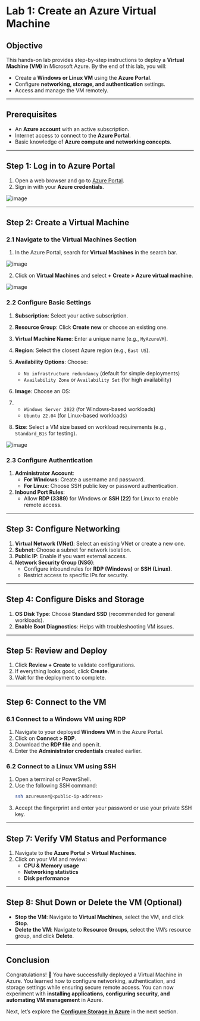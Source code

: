 # Lab 1: Create an Azure Virtual Machine

## **Objective**

This hands-on lab provides step-by-step instructions to deploy a **Virtual Machine (VM)** in Microsoft Azure. By the end of this lab, you will:
- Create a **Windows or Linux VM** using the **Azure Portal**.
- Configure **networking, storage, and authentication** settings.
- Access and manage the VM remotely.

---

## **Prerequisites**

- An **Azure account** with an active subscription.
- Internet access to connect to the **Azure Portal**.
- Basic knowledge of **Azure compute and networking concepts**.

---

## **Step 1: Log in to Azure Portal**

1. Open a web browser and go to [Azure Portal](https://portal.azure.com).
2. Sign in with your **Azure credentials**.

![image](https://github.com/user-attachments/assets/087af91e-6ebd-48c0-916f-bfb78227869f)

---

## **Step 2: Create a Virtual Machine**

### **2.1 Navigate to the Virtual Machines Section**

1. In the Azure Portal, search for **Virtual Machines** in the search bar.

![image](https://github.com/user-attachments/assets/225a8cad-0109-49fc-8da6-f5a79ab8b7e0)

2. Click on **Virtual Machines** and select **+ Create > Azure virtual machine**.

![image](https://github.com/user-attachments/assets/4dafa8ba-413d-4ebf-87bc-d5cb2df3d732)

### **2.2 Configure Basic Settings**

1. **Subscription**: Select your active subscription.
2. **Resource Group**: Click **Create new** or choose an existing one.
3. **Virtual Machine Name**: Enter a unique name (e.g., `MyAzureVM`).
4. **Region**: Select the closest Azure region (e.g., `East US`).
5. **Availability Options**: Choose:
   - `No infrastructure redundancy` (default for simple deployments)
   - `Availability Zone` or `Availability Set` (for high availability)

6. **Image**: Choose an OS:
7. 
   - `Windows Server 2022` (for Windows-based workloads)
   - `Ubuntu 22.04` (for Linux-based workloads)
8. **Size**: Select a VM size based on workload requirements (e.g., `Standard_B1s` for testing).

![image](https://github.com/user-attachments/assets/e6248ae0-ac91-4ec7-bb0f-6d5880251a2b)

### **2.3 Configure Authentication**

1. **Administrator Account**:
   - **For Windows:** Create a username and password.
   - **For Linux:** Choose SSH public key or password authentication.
2. **Inbound Port Rules**:
   - Allow **RDP (3389)** for Windows or **SSH (22)** for Linux to enable remote access.

---

## **Step 3: Configure Networking**

1. **Virtual Network (VNet)**: Select an existing VNet or create a new one.
2. **Subnet**: Choose a subnet for network isolation.
3. **Public IP**: Enable if you want external access.
4. **Network Security Group (NSG)**:
   - Configure inbound rules for **RDP (Windows)** or **SSH (Linux)**.
   - Restrict access to specific IPs for security.

---

## **Step 4: Configure Disks and Storage**

1. **OS Disk Type**: Choose **Standard SSD** (recommended for general workloads).
2. **Enable Boot Diagnostics**: Helps with troubleshooting VM issues.

---

## **Step 5: Review and Deploy**
1. Click **Review + Create** to validate configurations.
2. If everything looks good, click **Create**.
3. Wait for the deployment to complete.

---

## **Step 6: Connect to the VM**

### **6.1 Connect to a Windows VM using RDP**
1. Navigate to your deployed **Windows VM** in the Azure Portal.
2. Click on **Connect > RDP**.
3. Download the **RDP file** and open it.
4. Enter the **Administrator credentials** created earlier.

### **6.2 Connect to a Linux VM using SSH**
1. Open a terminal or PowerShell.
2. Use the following SSH command:
   ```bash
   ssh azureuser@<public-ip-address>
   ```
3. Accept the fingerprint and enter your password or use your private SSH key.

---

## **Step 7: Verify VM Status and Performance**
1. Navigate to the **Azure Portal > Virtual Machines**.
2. Click on your VM and review:
   - **CPU & Memory usage**
   - **Networking statistics**
   - **Disk performance**

---

## **Step 8: Shut Down or Delete the VM (Optional)**
- **Stop the VM**: Navigate to **Virtual Machines**, select the VM, and click **Stop**.
- **Delete the VM**: Navigate to **Resource Groups**, select the VM’s resource group, and click **Delete**.

---

## **Conclusion**
Congratulations! 🎉 You have successfully deployed a Virtual Machine in Azure. You learned how to configure networking, authentication, and storage settings while ensuring secure remote access. You can now experiment with **installing applications, configuring security, and automating VM management** in Azure.

Next, let’s explore the **[Configure Storage in Azure](https://github.com/solutions-for-realvalue/Cloud-Specialist-Journey/blob/main/AZ-900-Fundamentals/Hands-On-Labs/Lab2-Configure-Storage.md)** in the next section.
